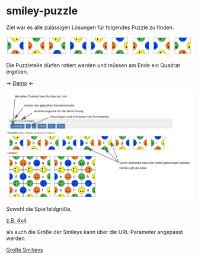 smiley-puzzle
===========

Ziel war es alle zulässigen Lösungen für folgendes Puzzle zu finden:

![Puzzleteile](https://raw.githubusercontent.com/teodoc/smiley-puzzle/master/img/smileys.png)

Die Puzzleteile dürfen rotiert werden und müssen am Ende ein Quadrat ergeben.

-> [Demo](https://0x53.org/smiley-puzzle/)  <-


![Info](https://raw.githubusercontent.com/teodoc/smiley-puzzle/master/img/info.jpg)

Sowohl die Spielfeldgröße,

[z.B. 4x4](https://0x53.org/smiley-puzzle/?puzzle=W1siYSIsLTQsMSwtMywtMl0sWyJiIiwtMyw0LC0zLC00XSxbImMiLDMsLTQsMiwtMV0sWyJkIiwxLDMsLTMsLTFdLFsiZSIsMywzLC0zLC00XSxbImYiLDEsMiwxLDNdLFsiZyIsMSwtMiwtNCwtMV0sWyJoIiwtMywtMiwtMiwtM10sWyJpIiwtMywtMSwxLC00XSxbImoiLDQsMywzLDRdLFsiayIsLTMsMSwtMSwtMl0sWyJsIiw0LDIsLTMsMV0sWyJtIiw0LC0zLC0zLC0zXSxbIm4iLDQsLTIsMywtM10sWyJvIiwtMiwyLDQsMl0sWyJwIiwxLDEsLTQsLTFdXQ==&size=16)

als auch die Größe der Smileys kann über die URL-Parameter angepasst werden.

[Große Smilieys](https://0x53.org/smiley-puzzle/?ds=400&puzzle=W1siYSIsMSwtNCwtMiwzXSxbImIiLC0zLDIsMSwtMl0sWyJjIiwtMSwzLDQsLTJdLFsiZCIsLTEsNCwzLC00XSxbImUiLC0xLDIsMywtNF0sWyJmIiwtNCwxLDMsLTJdLFsiZyIsLTMsNCwxLC0yXSxbImgiLC0zLDIsMSwtNF0sWyJpIiw0LDEsLTIsLTNdXQ==&size=9)